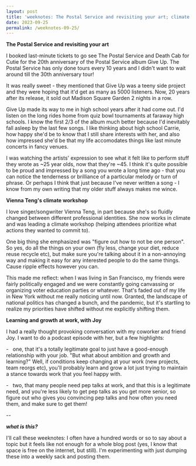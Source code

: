 ```yaml
---
layout: post
title: 'weeknotes: The Postal Service and revisiting your art; climate workshop with Vienna Teng'
date: 2023-09-25
permalink: /weeknotes-09-25/
---
```


**The Postal Service and revisiting your art**

I booked last-minute tickets to go see The Postal Service and Death Cab for Cutie for the 20th anniversary of the Postal Service album Give Up. The Postal Service has only done tours every 10 years and I didn't want to wait around till the 30th anniversary tour!

It was really sweet - they mentioned that Give Up was a teeny side project and they were hoping that it'd get as many as 5000 listeners. Now, 20 years after its release, it sold out Madison Square Garden 2 nights in a row.

Give Up made its way to me in high school years after it had come out. I'd listen on the long rides home from quiz bowl tournaments at faraway high schools. I know the first 2/3 of the album much better because I'd inevitably fall asleep by the last few songs. I like thinking about high school Carrie, how happy she'd be to know that I still share interests with her, and also how impressed she'd be that my life accomodates things like last minute concerts in fancy venues.

I was watching the artists' expression to see what it felt like to perform stuff they wrote as ~25 year olds, now that they're ~45. I think it's quite possible to be proud and impressed by a song you wrote a long time ago - that you can notice the tenderness or brilliance of a particular melody or turn of phrase. Or perhaps I think that just because I've never written a song - I know from my own writing that my older stuff always makes me wince.

**Vienna Teng's climate workshop**

I love singer/songwriter Vienna Teng, in part because she's so fluidly changed between different professional identities. She now works in climate and was leading a climate workshop (helping attendees prioritize what actions they wanted to commit to).

One big thing she emphasized was "figure out how to not be one person". So yes, do all the things on your own (fly less, change your diet, reduce reuse recycle etc), but make sure you're talking about it in a non-annoying way and making it easy for any interested people to do the same things. Cause ripple effects however you can.

This made me reflect: when I was living in San Francisco, my friends were fairly politically engaged and we were constantly going canvassing or organizing voter education parties or whatever. That's faded out of my life in New York without me really noticing until now. Granted, the landscape of national politics has changed a bunch, and the pandemic, but it's startling to realize my priorities have shifted without me explicitly shifting them.

**Learning and growth at work, with Joy**

I had a really thought provoking conversation with my coworker and friend Joy. I want to do a podcast episode with her, but a few highlights:

-   one, that it's a totally legitimate goal to just have a good-enough relationship with your job. "But what about ambition and growth and learning?" Well, if conditions keep changing at your work (new projects, team reorgs etc), you'll probably learn and grow a lot just trying to maintain a stance towards work that you feel happy with.

-   two, that many people need pep talks at work, and that this is a legitimate need, and you're less likely to get pep talks as you get more senior, so figure out who gives you convincing pep talks and how often you need them, and make sure to get them!

--

***what is this?***

I'll call these weeknotes: I often have a hundred words or so to say about a topic but it feels like not enough for a whole blog post (yes, I know that space is free on the internet, but still). I'm experimenting with just dumping these into a weekly sack and posting them.
